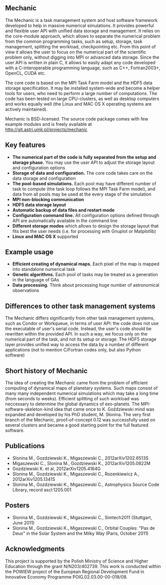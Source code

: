 Mechanic
--------

The Mechanic is a task management system and host software framework developed to help in
massive numerical simulations. It provides powerful and flexible user API with unified
data storage and management. It relies on the core-module approach, which allows to
separate the numerical problem from the common programming tasks, such as setup, storage,
task management, splitting the workload, checkpointing etc. From this point of view it
allows the user to focus on the numerical part of the scientific problem only, without
digging into MPI or advanced data storage. Since the user API is written in plain C, it
allows to easily adapt any code developed with a C-interoperable programming language,
such as C++, Fortran2003+, OpenCL, CUDA etc.

The core code is based on the MPI Task Farm model and the HDF5 data storage specification.
It may be installed system-wide and become a helper tools for users, who need to perform a
large number of computations. The code has been tested on large CPU-clusters, as well as
desktop computers and works equally well (the Linux and MAC OS X operating systems are
actively maintained).

Mechanic is BSD-licensed. The source code package comes with few example
modules and is freely available at http://git.astri.umk.pl/projects/mechanic

Key features
------------

- **The numerical part of the code is fully separated from the setup and storage phase.** You may
  use the user API to adjust the storage layout and configuration options
- **Storage of data and configuration.** The core code takes care on the data storage and
  configuration
- **The pool-based simulations.** Each pool may have different number of task to compute
  (the task loop follows the MPI Task Farm model), and data from all pools may be used at
  the every stage of the simulation
- **MPI non-blocking communication**
- **HDF5 data storage layout**
- **Automatic backup of data files and restart mode**
- **Configuration command line.** All configuration options defined through API are
  automatically available in the command line
- **Different storage modes** which allows to design the storage layout that fits best
  the user needs (i.e. for processing with Gnuplot or Matplotlib)
- **Linux and MAC OS X** supported

Example usage
-------------

- **Efficient creating of dynamical maps.** Each pixel of the map is mapped into
  standalone numerical task
- **Genetic algorithms.** Each pool of tasks may be treated as a generation in the
  language of GAs
- **Data processing.** Think about processing huge number of astronomical observations

Differences to other task management systems
--------------------------------------------

The Mechanic differs significantly from other task management systems, such as Condor or
Workqueue, in terms of user API: the code does not use the executable of user's serial
code. Instead, the user's code should be rewritten within the provided API. In such a way, we
focus only on the numerical part of the task, and not its setup or storage. The HDF5
storage layer provides unified way to access the data by a number of different
applications (not to mention C/Fortran codes only, but also Python software)

Short history of Mechanic
-------------------------

The idea of creating the Mechanic came from the problem of efficient computing of dynamical maps of
planetary systems. Such maps consist of many many independent numerical simulations which
may take a long time (from seconds to weeks). Efficient splitting of such workload was
neccessary to determine the global dynamics of exo-planets. The MPI-software-skeleton-kind idea
that came once to K. Goździewski mind was expanded and developed by his PhD student, M.
Słonina. The very first branch of the Mechanic, proof-of-concept 0.12 was successfully used on several
clusters and became a good starting point for the full featured software.

Publications
------------

- Slonina M., Gozdziewski K., Migaszewski C., 2012arXiv1202.6513S
- Migaszewski C., Slonina M., Gozdziewski K., 2012arXiv1205.0822M
- Gozdziewski K. et al, 2012arXiv1205.4164G
- Slonina M., Gozdziewski K., Migaszewski C., Rozenkiewicz A., 2012arXiv1205.1341S
- Slonina M., Gozdziewski K., Migaszewski C., Astrophysics Source Code Library, record
ascl:1205.001

Posters
-------

- Slonina M., Gozdziewski K., Migaszewski C., Simtech2011 (Stuttgart, June 2011)
- Slonina M., Gozdziewski K., Migaszewski C., Orbital Couples: "Pas de Deux" in the Solar
  System and the Milky Way (Paris, October 2011)

Acknowledgments
---------------

This project is supported by the Polish Ministry of Science and Higher Education through
the grant N/N203/402739. This work is conducted within the POWIEW project of the European
Regional Development Fund in Innovative Economy Programme POIG.02.03.00-00-018/08.
